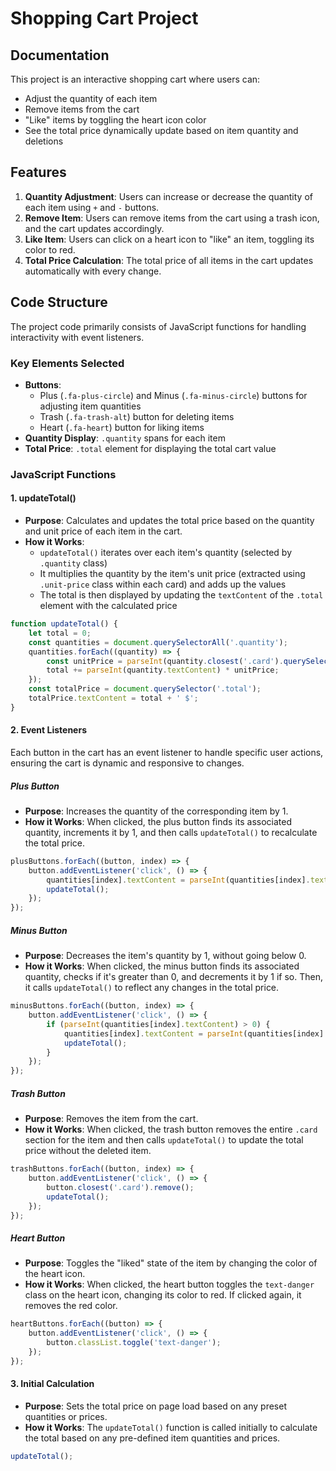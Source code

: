 # Shopping Cart Project


## Documentation

This project is an interactive shopping cart where users can:
- Adjust the quantity of each item
- Remove items from the cart
- "Like" items by toggling the heart icon color
- See the total price dynamically update based on item quantity and deletions

## Features

1. **Quantity Adjustment**: Users can increase or decrease the quantity of each item using `+` and `-` buttons.
2. **Remove Item**: Users can remove items from the cart using a trash icon, and the cart updates accordingly.
3. **Like Item**: Users can click on a heart icon to "like" an item, toggling its color to red.
4. **Total Price Calculation**: The total price of all items in the cart updates automatically with every change.

## Code Structure

The project code primarily consists of JavaScript functions for handling interactivity with event listeners.

### Key Elements Selected

- **Buttons**: 
  - Plus (`.fa-plus-circle`) and Minus (`.fa-minus-circle`) buttons for adjusting item quantities
  - Trash (`.fa-trash-alt`) button for deleting items
  - Heart (`.fa-heart`) button for liking items
- **Quantity Display**: `.quantity` spans for each item
- **Total Price**: `.total` element for displaying the total cart value

### JavaScript Functions

#### 1. updateTotal()
- **Purpose**: Calculates and updates the total price based on the quantity and unit price of each item in the cart.
- **How it Works**: 
  - `updateTotal()` iterates over each item's quantity (selected by `.quantity` class)
  - It multiplies the quantity by the item's unit price (extracted using `.unit-price` class within each card) and adds up the values
  - The total is then displayed by updating the `textContent` of the `.total` element with the calculated price

```javascript
function updateTotal() {
    let total = 0;
    const quantities = document.querySelectorAll('.quantity');
    quantities.forEach((quantity) => {
        const unitPrice = parseInt(quantity.closest('.card').querySelector('.unit-price').textContent);
        total += parseInt(quantity.textContent) * unitPrice;
    });
    const totalPrice = document.querySelector('.total');
    totalPrice.textContent = total + ' $';
}
```

#### 2. Event Listeners
Each button in the cart has an event listener to handle specific user actions, ensuring the cart is dynamic and responsive to changes.

##### Plus Button
- **Purpose**: Increases the quantity of the corresponding item by 1.
- **How it Works**: When clicked, the plus button finds its associated quantity, increments it by 1, and then calls `updateTotal()` to recalculate the total price.

```javascript
plusButtons.forEach((button, index) => {
    button.addEventListener('click', () => {
        quantities[index].textContent = parseInt(quantities[index].textContent) + 1;
        updateTotal();
    });
});
```

##### Minus Button
- **Purpose**: Decreases the item's quantity by 1, without going below 0.
- **How it Works**: When clicked, the minus button finds its associated quantity, checks if it's greater than 0, and decrements it by 1 if so. Then, it calls `updateTotal()` to reflect any changes in the total price.

```javascript
minusButtons.forEach((button, index) => {
    button.addEventListener('click', () => {
        if (parseInt(quantities[index].textContent) > 0) {
            quantities[index].textContent = parseInt(quantities[index].textContent) - 1;
            updateTotal();
        }
    });
});
```

##### Trash Button
- **Purpose**: Removes the item from the cart.
- **How it Works**: When clicked, the trash button removes the entire `.card` section for the item and then calls `updateTotal()` to update the total price without the deleted item.

```javascript
trashButtons.forEach((button, index) => {
    button.addEventListener('click', () => {
        button.closest('.card').remove();
        updateTotal();
    });
});
```

##### Heart Button
- **Purpose**: Toggles the "liked" state of the item by changing the color of the heart icon.
- **How it Works**: When clicked, the heart button toggles the `text-danger` class on the heart icon, changing its color to red. If clicked again, it removes the red color.

```javascript
heartButtons.forEach((button) => {
    button.addEventListener('click', () => {
        button.classList.toggle('text-danger');
    });
});
```

#### 3. Initial Calculation
- **Purpose**: Sets the total price on page load based on any preset quantities or prices.
- **How it Works**: The `updateTotal()` function is called initially to calculate the total based on any pre-defined item quantities and prices.

```javascript
updateTotal();
```